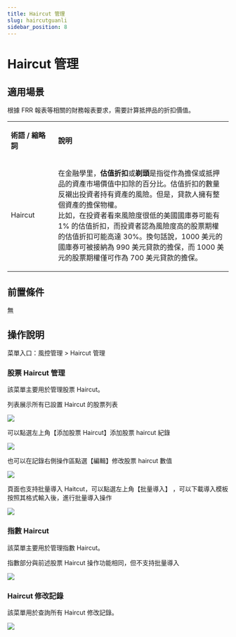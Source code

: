 ```yaml
---
title: Haircut 管理
slug: haircutguanli
sidebar_position: 8
---
```



# Haircut 管理

## 適用場景

根據 FRR 報表等相關的財務報表要求，需要計算抵押品的折扣價值。

<table>
<colgroup>
<col width="144"/>
<col width="719"/>
</colgroup>
<tbody>
<tr>
<td><p><strong>術語 / 縮略詞</strong></p></td><td><p><strong>說明</strong></p></td></tr>
<tr>
<td><p>Haircut</p></td><td><p>在金融學里，<strong>估值折扣</strong>或<strong>剃頭</strong>是指從作為擔保或抵押品的資產市場價值中扣除的百分比。估值折扣的數量反襯出投資者持有資產的風險。但是，貸款人擁有整個資產的擔保物權。​<br/>比如，在投資者看來風險度很低的美國國庫券可能有 1% 的估值折扣，而投資者認為風險度高的股票期權的估值折扣可能高達 30%。換句話說，1000 美元的國庫券可被接納為 990 美元貸款的擔保，而 1000 美元的股票期權僅可作為 700 美元貸款的擔保。</p></td></tr>
</tbody>
</table>

## 前置條件

無

## 操作說明

菜單入口：風控管理  &gt; Haircut 管理

### 股票 Haircut 管理

該菜單主要用於管理股票 Haircut。

列表展示所有已設置 Haircut 的股票列表

<img src="/assets/G2QLbTWqQoGy8yxR7E0cU46EnOf.png"/>

可以點選左上角【添加股票 Haircut】添加股票 haircut 紀錄

<img src="/assets/SjkJbcj6yoIv6IxFfzbcVf1qneb.png"/>

也可以在記錄右側操作區點選【編輯】修改股票 haircut 數值

<img src="/assets/RXHCb4QvNofMQBxCsiScjFWVnsc.png"/>

頁面也支持批量導入 Haitcut，可以點選左上角【批量導入】 ，可以下載導入模板按照其格式輸入後，進行批量導入操作

<img src="/assets/B2qkbewyPoIYkqxOV5lciBvbnmh.png"/>

### 指數 Haircut

該菜單主要用於管理指數 Haircut。

指數部分與前述股票 Haircut 操作功能相同，但不支持批量導入

<img src="/assets/OZw5br1kgoKdgGxc3jIcslyHnBc.png"/>

### Haircut 修改記錄

該菜單用於查詢所有 Haircut 修改記錄。

<img src="/assets/MrQGblTujoMbfixqg2QcEiJ4nVf.png"/>


